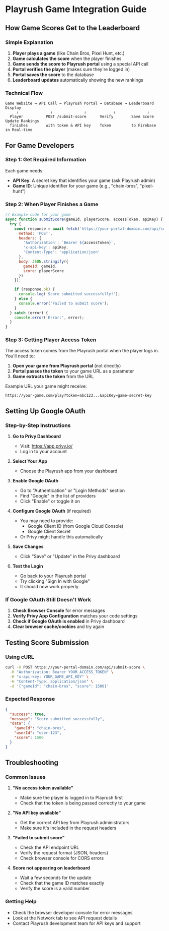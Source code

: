 # Playrush Game Integration Guide

## How Game Scores Get to the Leaderboard

### Simple Explanation

1. **Player plays a game** (like Chain Bros, Pixel Hunt, etc.)
2. **Game calculates the score** when the player finishes
3. **Game sends the score to Playrush portal** using a special API call
4. **Portal verifies the player** (makes sure they're logged in)
5. **Portal saves the score** to the database
6. **Leaderboard updates** automatically showing the new rankings

### Technical Flow

```
Game Website → API Call → Playrush Portal → Database → Leaderboard Display
     ↓              ↓              ↓            ↓              ↓
  Player          POST /submit-score      Verify        Save Score    Update Rankings
  finishes        with token & API key    Token         to Firebase    in Real-time
```

## For Game Developers

### Step 1: Get Required Information

Each game needs:
- **API Key**: A secret key that identifies your game (ask Playrush admin)
- **Game ID**: Unique identifier for your game (e.g., "chain-bros", "pixel-hunt")

### Step 2: When Player Finishes a Game

```javascript
// Example code for your game
async function submitScore(gameId, playerScore, accessToken, apiKey) {
  try {
    const response = await fetch('https://your-portal-domain.com/api/submit-score', {
      method: 'POST',
      headers: {
        'Authorization': `Bearer ${accessToken}`,
        'x-api-key': apiKey,
        'Content-Type': 'application/json'
      },
      body: JSON.stringify({
        gameId: gameId,
        score: playerScore
      })
    });

    if (response.ok) {
      console.log('Score submitted successfully!');
    } else {
      console.error('Failed to submit score');
    }
  } catch (error) {
    console.error('Error:', error);
  }
}
```

### Step 3: Getting Player Access Token

The access token comes from the Playrush portal when the player logs in. You'll need to:

1. **Open your game from Playrush portal** (not directly)
2. **Portal passes the token** to your game URL as a parameter
3. **Game extracts the token** from the URL

Example URL your game might receive:
```
https://your-game.com/play?token=abc123...&apiKey=game-secret-key
```

## Setting Up Google OAuth

### Step-by-Step Instructions

1. **Go to Privy Dashboard**
   - Visit: https://app.privy.io/
   - Log in to your account

2. **Select Your App**
   - Choose the Playrush app from your dashboard

3. **Enable Google OAuth**
   - Go to "Authentication" or "Login Methods" section
   - Find "Google" in the list of providers
   - Click "Enable" or toggle it on

4. **Configure Google OAuth** (if required)
   - You may need to provide:
     - Google Client ID (from Google Cloud Console)
     - Google Client Secret
   - Or Privy might handle this automatically

5. **Save Changes**
   - Click "Save" or "Update" in the Privy dashboard

6. **Test the Login**
   - Go back to your Playrush portal
   - Try clicking "Sign In with Google"
   - It should now work properly

### If Google OAuth Still Doesn't Work

1. **Check Browser Console** for error messages
2. **Verify Privy App Configuration** matches your code settings
3. **Check if Google OAuth is enabled** in Privy dashboard
4. **Clear browser cache/cookies** and try again

## Testing Score Submission

### Using cURL

```bash
curl -X POST https://your-portal-domain.com/api/submit-score \
  -H "Authorization: Bearer YOUR_ACCESS_TOKEN" \
  -H "x-api-key: YOUR_GAME_API_KEY" \
  -H "Content-Type: application/json" \
  -d '{"gameId": "chain-bros", "score": 1500}'
```

### Expected Response

```json
{
  "success": true,
  "message": "Score submitted successfully",
  "data": {
    "gameId": "chain-bros",
    "userId": "user-123",
    "score": 1500
  }
}
```

## Troubleshooting

### Common Issues

1. **"No access token available"**
   - Make sure the player is logged in to Playrush first
   - Check that the token is being passed correctly to your game

2. **"No API key available"**
   - Get the correct API key from Playrush administrators
   - Make sure it's included in the request headers

3. **"Failed to submit score"**
   - Check the API endpoint URL
   - Verify the request format (JSON, headers)
   - Check browser console for CORS errors

4. **Score not appearing on leaderboard**
   - Wait a few seconds for the update
   - Check that the game ID matches exactly
   - Verify the score is a valid number

### Getting Help

- Check the browser developer console for error messages
- Look at the Network tab to see API request details
- Contact Playrush development team for API keys and support
